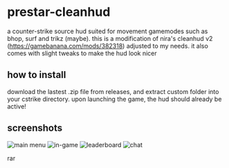 # prestar-cleanhud
a counter-strike source hud suited for movement gamemodes such as bhop, surf and trikz (maybe).
this is a modification of nira's cleanhud v2 (https://gamebanana.com/mods/382318) adjusted to my needs. it also comes with slight tweaks to make the hud look nicer
## how to install
download the lastest .zip file from releases, and extract custom folder into your cstrike directory. upon launching the game, the hud should already be active!
## screenshots
![main menu](https://imgur.com/LSgWG5X.jpeg)
![in-game](https://imgur.com/bqRlGHg.jpeg)
![leaderboard](https://imgur.com/Z16eFjk.jpeg)
![chat](https://imgur.com/Y83jMje.jpeg)

rar

